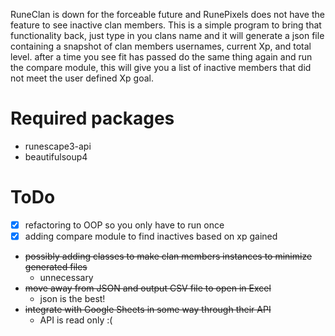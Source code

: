 RuneClan is down for the forceable future and RunePixels does not have the feature to see inactive clan members. This is a simple program to bring that functionality back, just type in you clans name and it will generate a json file containing a snapshot of clan members usernames, current Xp, and total level. after a time you see fit has passed do the same thing again and run the compare module, this will give you a list of inactive members that did not meet the user defined Xp goal. 

# Required packages
- runescape3-api
- beautifulsoup4

# ToDo
- [x] refactoring to OOP so you only have to run once
- [x] adding compare module to find inactives based on xp gained
- ~~possibly adding classes to make clan members instances to minimize generated files~~
  - unnecessary
- ~~move away from JSON and output CSV file to open in Excel~~
  - json is the best!
- ~~integrate with Google Sheets in some way through their API~~
  - API is read only :(


